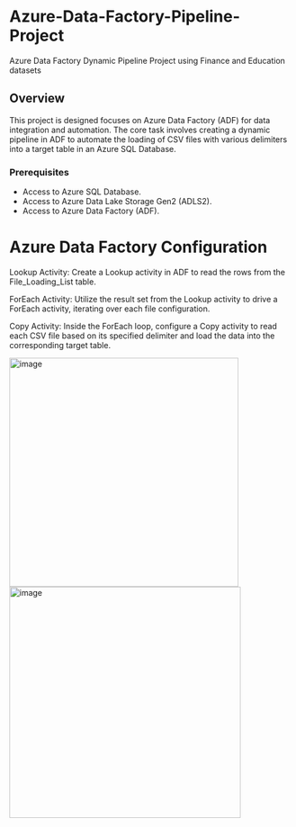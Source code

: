 # Azure-Data-Factory-Pipeline-Project

Azure Data Factory Dynamic Pipeline Project using Finance and Education datasets

## Overview

This project is designed focuses on Azure Data Factory (ADF) for data integration and automation. The core task involves creating a dynamic pipeline in ADF to automate the loading of CSV files with various delimiters into a target table in an Azure SQL Database.

### Prerequisites

- Access to Azure SQL Database.
- Access to Azure Data Lake Storage Gen2 (ADLS2).
- Access to Azure Data Factory (ADF).

# Azure Data Factory Configuration

Lookup Activity: Create a Lookup activity in ADF to read the rows from the File_Loading_List table.

ForEach Activity: Utilize the result set from the Lookup activity to drive a ForEach activity, iterating over each file configuration.

Copy Activity: Inside the ForEach loop, configure a Copy activity to read each CSV file based on its specified delimiter and load the data into the corresponding target table.

<img width="407" alt="image" src="https://github.com/pratik3336/Azure-Data-Factory-Pipeline-Project/assets/76115015/3a5fb567-7e11-4676-85bb-6255d60e4291">

<img width="411" alt="image" src="https://github.com/pratik3336/Azure-Data-Factory-Pipeline-Project/assets/76115015/10bd567b-33bd-4036-bb09-5c9a262bf268">
